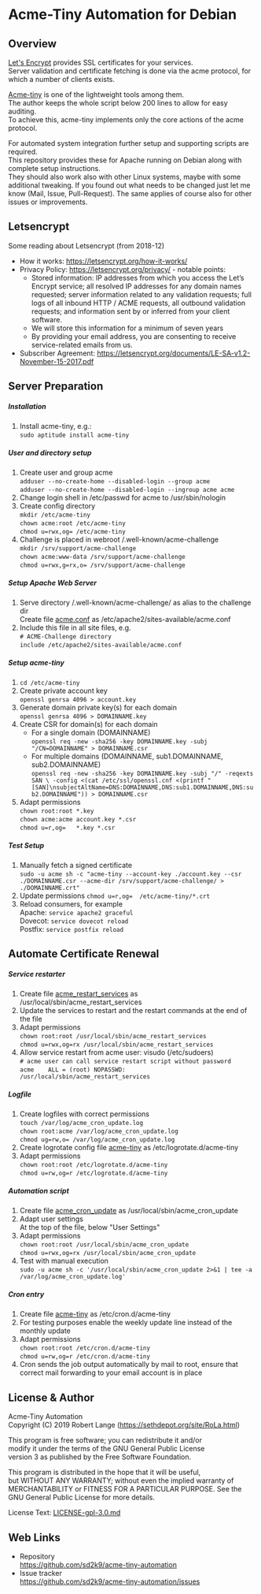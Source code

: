 Acme-Tiny Automation for Debian
===============================


Overview
--------
[Let's Encrypt](https://letsencrypt.org) provides
SSL certificates for your services.  
Server validation and certificate fetching is done via the acme protocol,
for which a number of clients exists.

[Acme-tiny](https://github.com/diafygi/acme-tiny)
is one of the lightweight tools among them.  
The author keeps the whole script below 200 lines to allow
for easy auditing.  
To achieve this, acme-tiny implements only the core actions of the
acme protocol.

For automated system integration further setup and
supporting scripts are required.  
This repository provides these for Apache running on Debian
along with complete setup instructions.  
They should also work also with other Linux systems, maybe with some
additional tweaking. If you found out what needs to be changed
just let me know (Mail, Issue, Pull-Request).
The same applies of course also for other issues or improvements.


Letsencrypt
-----------
Some reading about Letsencrypt (from 2018-12)
- How it works: https://letsencrypt.org/how-it-works/
- Privacy Policy: https://letsencrypt.org/privacy/ - notable points:
  - Stored information: IP addresses from which you access the
    Let’s Encrypt service; all resolved IP addresses for any
    domain names requested; server information related to any
    validation requests; full logs of all inbound HTTP / ACME
    requests, all outbound validation requests; and information
    sent by or inferred from your client software.
  - We will store this information for a minimum of seven years
  - By providing your email address, you are consenting to receive
    service-related emails from us.
- Subscriber Agreement:
  https://letsencrypt.org/documents/LE-SA-v1.2-November-15-2017.pdf


Server Preparation
------------------

##### Installation
1. Install acme-tiny, e.g.:  
   `sudo aptitude install acme-tiny`

##### User and directory setup
1. Create user and group acme  
  `adduser --no-create-home --disabled-login --group acme`  
  `adduser --no-create-home --disabled-login --ingroup acme acme`
1. Change login shell in /etc/passwd for acme to /usr/sbin/nologin
1. Create config directory  
   `mkdir /etc/acme-tiny`  
   `chown acme:root /etc/acme-tiny`  
   `chmod u=rwx,og= /etc/acme-tiny`
1. Challenge is placed in webroot /.well-known/acme-challenge  
    `mkdir /srv/support/acme-challenge`  
    `chown acme:www-data /srv/support/acme-challenge`  
    `chmod u=rwx,g=rx,o= /srv/support/acme-challenge`

##### Setup Apache Web Server
1. Serve directory /.well-known/acme-challenge/
   as alias to the challenge dir  
   Create file [acme.conf](apache/acme.conf) as
    /etc/apache2/sites-available/acme.conf
1.  Include this file in all site files, e.g.  
    `# ACME-Challenge directory`  
    `include /etc/apache2/sites-available/acme.conf`


##### Setup acme-tiny
1. `cd /etc/acme-tiny`
1. Create private account key  
    `openssl genrsa 4096 > account.key`
1. Generate domain private key(s) for each domain  
    `openssl genrsa 4096 > DOMAINNAME.key`
1. Create CSR for domain(s) for each domain
    - For a single domain (DOMAINNAME)  
      `openssl req -new -sha256 -key DOMAINNAME.key -subj "/CN=DOMAINNAME" > DOMAINNAME.csr`
    - For multiple domains (DOMAINNAME, sub1.DOMAINNAME, sub2.DOMAINNAME)  
      `openssl req -new -sha256 -key DOMAINNAME.key -subj "/" -reqexts SAN \
        -config <(cat /etc/ssl/openssl.cnf <(printf "[SAN]\nsubjectAltName=DNS:DOMAINNAME,DNS:sub1.DOMAINNAME,DNS:sub2.DOMAINNAME")) > DOMAINNAME.csr`
1. Adapt permissions  
   `chown root:root *.key`  
   `chown acme:acme account.key *.csr`  
   `chmod u=r,og=   *.key *.csr`

##### Test Setup
1. Manually fetch a signed certificate  
    `sudo -u acme sh -c "acme-tiny --account-key ./account.key --csr ./DOMAINNAME.csr --acme-dir /srv/support/acme-challenge/ > ./DOMAINNAME.crt"`
1. Update permissions
    `chmod u=r,og=  /etc/acme-tiny/*.crt`
1. Reload consumers, for example  
    Apache:  `service apache2 graceful`  
    Dovecot: `service dovecot reload`  
    Postfix: `service postfix reload`


Automate Certificate Renewal
----------------------------

##### Service restarter
1. Create file [acme_restart_services](acme_restart_services) as
   /usr/local/sbin/acme_restart_services
1. Update the services to restart and the restart commands
   at the end of the file
1. Adapt permissions  
   `chown root:root /usr/local/sbin/acme_restart_services`  
   `chmod u=rwx,og=rx /usr/local/sbin/acme_restart_services`
1. Allow service restart from acme user: visudo (/etc/sudoers)  
   `# acme user can call service restart script without password`  
   `acme	ALL = (root) NOPASSWD: /usr/local/sbin/acme_restart_services`

##### Logfile
1. Create logfiles with correct permissions  
  `touch /var/log/acme_cron_update.log`  
  `chown root:acme /var/log/acme_cron_update.log`  
  `chmod ug=rw,o= /var/log/acme_cron_update.log`
1. Create logrotate config file
   [acme-tiny](logrotate.d/acme-tiny) as
   /etc/logrotate.d/acme-tiny
1. Adapt permissions  
   `chown root:root /etc/logrotate.d/acme-tiny`  
   `chmod u=rw,og=r /etc/logrotate.d/acme-tiny`

##### Automation script
1. Create file [acme_cron_update](acme_cron_update) as
   /usr/local/sbin/acme_cron_update
1. Adapt user settings  
   At the top of the file, below "User Settings"
1. Adapt permissions  
   `chown root:root /usr/local/sbin/acme_cron_update`  
   `chmod u=rwx,og=rx /usr/local/sbin/acme_cron_update`
1. Test with manual execution  
   `sudo -u acme sh -c '/usr/local/sbin/acme_cron_update 2>&1 | tee -a /var/log/acme_cron_update.log'`

##### Cron entry
1. Create file [acme-tiny](cron.d/acme-tiny) as
   /etc/cron.d/acme-tiny
1. For testing purposes enable the weekly update line instead
   of the monthly update
1. Adapt permissions  
   `chown root:root /etc/cron.d/acme-tiny`  
   `chmod u=rw,og=r /etc/cron.d/acme-tiny`
1. Cron sends the job output automatically by mail to root,
   ensure that correct mail forwarding to your email account is in place


License & Author
----------------
Acme-Tiny Automation  
Copyright (C) 2019 Robert Lange (https://sethdepot.org/site/RoLa.html)

This program is free software; you can redistribute it and/or  
modify it under the terms of the GNU General Public License  
version 3 as published by the Free Software Foundation.

This program is distributed in the hope that it will be useful,  
but WITHOUT ANY WARRANTY; without even the implied warranty of  
MERCHANTABILITY or FITNESS FOR A PARTICULAR PURPOSE.  See the  
GNU General Public License for more details.

License Text: [LICENSE-gpl-3.0.md](LICENSE-gpl-3.0.md)


Web Links
---------
- Repository  
  https://github.com/sd2k9/acme-tiny-automation
- Issue tracker  
  https://github.com/sd2k9/acme-tiny-automation/issues
